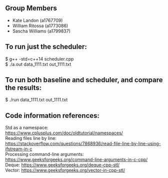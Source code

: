 ## Group Members
 - Kate Landon (a1767709)
 - William Ritossa (a1773086)
 - Sascha Williams (a1799837)


## To run just the scheduler:
$ g++ -std=c++14 scheduler.cpp \
$ ./a.out data_1111.txt out_1111.txt

## To run both baseline and scheduler, and compare the results:
$ ./run data_1111.txt out_1111.txt 

## Code information references:
Std as a namespace: https://www.cplusplus.com/doc/oldtutorial/namespaces/  
Reading files line by line: https://stackoverflow.com/questions/7868936/read-file-line-by-line-using-ifstream-in-c  
Processing command-line arguments: https://www.geeksforgeeks.org/command-line-arguments-in-c-cpp/  
Deque: https://www.geeksforgeeks.org/deque-cpp-stl/  
Vector: https://www.geeksforgeeks.org/vector-in-cpp-stl/  
